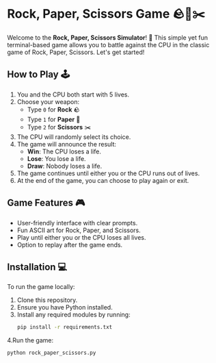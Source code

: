 # Rock, Paper, Scissors Game 🪨📄✂️

Welcome to the **Rock, Paper, Scissors Simulator**! 🎉 This simple yet fun terminal-based game allows you to battle against the CPU in the classic game of Rock, Paper, Scissors. Let's get started!

## How to Play 🕹️

1. You and the CPU both start with 5 lives.
2. Choose your weapon:
   - Type `0` for **Rock** 🪨
   - Type `1` for **Paper** 📄
   - Type `2` for **Scissors** ✂️
3. The CPU will randomly select its choice.
4. The game will announce the result:
   - **Win**: The CPU loses a life.
   - **Lose**: You lose a life.
   - **Draw**: Nobody loses a life.
5. The game continues until either you or the CPU runs out of lives.
6. At the end of the game, you can choose to play again or exit.

## Game Features 🎮

- User-friendly interface with clear prompts.
- Fun ASCII art for Rock, Paper, and Scissors.
- Play until either you or the CPU loses all lives.
- Option to replay after the game ends.

## Installation 💻

To run the game locally:
1. Clone this repository.
2. Ensure you have Python installed.
3. Install any required modules by running:
   ```bash
   pip install -r requirements.txt
4.Run the game:
  ```bash
  python rock_paper_scissors.py
